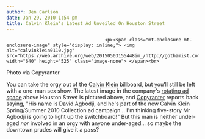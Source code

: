 ```yaml
---
author: Jen Carlson
date: Jan 29, 2010 1:54 pm
title: Calvin Klein's Latest Ad Unveiled On Houston Street
---
```


	
										<p><span class="mt-enclosure mt-enclosure-image" style="display: inline;"> <img alt="calvinklein0110.jpg" src="https://web.archive.org/web/20150503155448im_/http://gothamist.com/attachments/arts_jen/calvinklein0110.jpg" width="640" height="525" class="image-none"> </span><br>
<span class="photo_caption">Photo via Copyranter</span></p>

<p>You can take the orgy out of the <a href="https://web.archive.org/web/20150503155448/http://gothamist.com/tags/calvinklein">Calvin Klein</a> billboard, but you&apos;ll still be left with a one-man sex show. The latest image in the company&apos;s <a href="https://web.archive.org/web/20150503155448/http://gothamist.com/2009/06/24/calvin_klein_billboard.php">rotating ad space</a> above Houston Street is pictured above, and <a href="https://web.archive.org/web/20150503155448/http://copyranter.blogspot.com/2010/01/shiny-naked-ck-model-over-houston-st.html">Copyranter</a> reports back saying, &quot;His name is David Agbodji, and he&apos;s part of the new Calvin Klein Spring/Summer 2010 Collection ad campaign... I&apos;m thinking five-story Mr Agbodji is going to light up the switchboard!&quot; But this man is neither under-aged <em>nor</em> involved in an orgy with anyone under-aged... so maybe the downtown prudes will give it a pass?</p>					
										
									
				